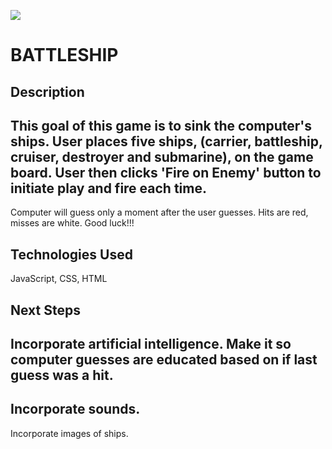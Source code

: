 ![](https://i.imgur.com/r0M2erh.jpg)

# BATTLESHIP
## Description

This goal of this game is to sink the computer's ships. User places five ships, (carrier, battleship, cruiser, destroyer 
and submarine), on the game board. User then clicks 'Fire on Enemy' button to initiate play and fire each time.
---
Computer will guess only a moment after the user guesses. 
Hits are red, misses are white.
Good luck!!!

## Technologies Used

JavaScript, CSS, HTML

## Next Steps

Incorporate artificial intelligence. Make it so computer guesses are educated based on if last guess was a hit.
---
Incorporate sounds.
--- 
Incorporate images of ships.





